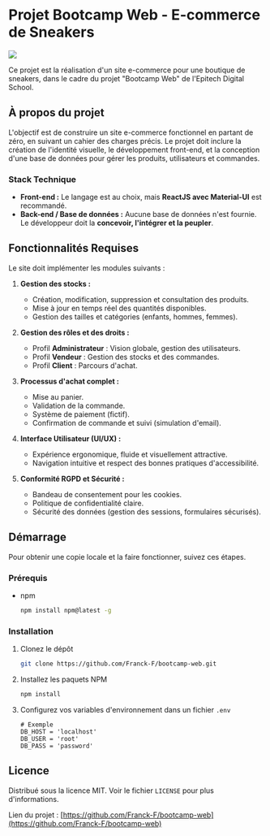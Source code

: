 # Projet Bootcamp Web - E-commerce de Sneakers

[![](https://img.shields.io/badge/license-MIT-blue.svg)](https://opensource.org/licenses/MIT)

Ce projet est la réalisation d'un site e-commerce pour une boutique de sneakers, dans le cadre du projet "Bootcamp Web" de l'Epitech Digital School.

## À propos du projet

L'objectif est de construire un site e-commerce fonctionnel en partant de zéro, en suivant un cahier des charges précis. Le projet doit inclure la création de l'identité visuelle, le développement front-end, et la conception d'une base de données pour gérer les produits, utilisateurs et commandes.

### Stack Technique

*   **Front-end :** Le langage est au choix, mais **ReactJS avec Material-UI** est recommandé.
*   **Back-end / Base de données :** Aucune base de données n'est fournie. Le développeur doit la **concevoir, l'intégrer et la peupler**.

## Fonctionnalités Requises

Le site doit implémenter les modules suivants :

1.  **Gestion des stocks :**
    *   Création, modification, suppression et consultation des produits.
    *   Mise à jour en temps réel des quantités disponibles.
    *   Gestion des tailles et catégories (enfants, hommes, femmes).

2.  **Gestion des rôles et des droits :**
    *   Profil **Administrateur** : Vision globale, gestion des utilisateurs.
    *   Profil **Vendeur** : Gestion des stocks et des commandes.
    *   Profil **Client** : Parcours d'achat.

3.  **Processus d'achat complet :**
    *   Mise au panier.
    *   Validation de la commande.
    *   Système de paiement (fictif).
    *   Confirmation de commande et suivi (simulation d'email).

4.  **Interface Utilisateur (UI/UX) :**
    *   Expérience ergonomique, fluide et visuellement attractive.
    *   Navigation intuitive et respect des bonnes pratiques d'accessibilité.

5.  **Conformité RGPD et Sécurité :**
    *   Bandeau de consentement pour les cookies.
    *   Politique de confidentialité claire.
    *   Sécurité des données (gestion des sessions, formulaires sécurisés).

## Démarrage

Pour obtenir une copie locale et la faire fonctionner, suivez ces étapes.

### Prérequis

*   npm
    ```sh
    npm install npm@latest -g
    ```

### Installation

1.  Clonez le dépôt
    ```sh
    git clone https://github.com/Franck-F/bootcamp-web.git
    ```
2.  Installez les paquets NPM
    ```sh
    npm install
    ```
3.  Configurez vos variables d'environnement dans un fichier `.env`
    ```
    # Exemple
    DB_HOST = 'localhost'
    DB_USER = 'root'
    DB_PASS = 'password'
    ```

## Licence

Distribué sous la licence MIT. Voir le fichier `LICENSE` pour plus d'informations.

Lien du projet : [https://github.com/Franck-F/bootcamp-web](https://github.com/Franck-F/bootcamp-web)
